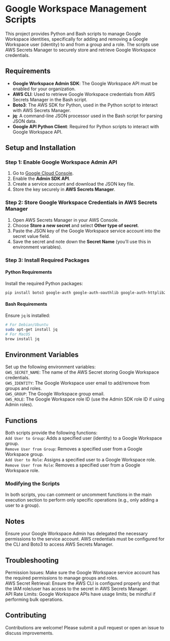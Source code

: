 # Google Workspace Management Scripts

This project provides Python and Bash scripts to manage Google Workspace identities, specifically for adding and removing a Google Workspace user (identity) to and from a group and a role. The scripts use AWS Secrets Manager to securely store and retrieve Google Workspace credentials.

## Requirements

- **Google Workspace Admin SDK**: The Google Workspace API must be enabled for your organization.
- **AWS CLI**: Used to retrieve Google Workspace credentials from AWS Secrets Manager in the Bash script.
- **Boto3**: The AWS SDK for Python, used in the Python script to interact with AWS Secrets Manager.
- **jq**: A command-line JSON processor used in the Bash script for parsing JSON data.
- **Google API Python Client**: Required for Python scripts to interact with Google Workspace API.

## Setup and Installation

### Step 1: Enable Google Workspace Admin API
1. Go to [Google Cloud Console](https://console.cloud.google.com/).
2. Enable the **Admin SDK API**.
3. Create a service account and download the JSON key file.
4. Store the key securely in **AWS Secrets Manager**.

### Step 2: Store Google Workspace Credentials in AWS Secrets Manager
1. Open AWS Secrets Manager in your AWS Console.
2. Choose **Store a new secret** and select **Other type of secret**.
3. Paste the JSON key of the Google Workspace service account into the secret value field.
4. Save the secret and note down the **Secret Name** (you’ll use this in environment variables).

### Step 3: Install Required Packages

#### Python Requirements

Install the required Python packages:
```bash
pip install boto3 google-auth google-auth-oauthlib google-auth-httplib2 google-api-python-client
```

#### Bash Requirements
Ensure `jq` is installed:  
```bash
# For Debian/Ubuntu
sudo apt-get install jq
# For MacOS
brew install jq
```

## Environment Variables

Set up the following environment variables:  
`GWS_SECRET_NAME`: The name of the AWS Secret storing Google Workspace credentials.  
`GWS_IDENTITY`: The Google Workspace user email to add/remove from groups and roles.  
`GWS_GROUP`: The Google Workspace group email.  
`GWS_ROLE`: The Google Workspace role ID (use the Admin SDK role ID if using Admin roles).  


## Functions

Both scripts provide the following functions:  
`Add User to Group`: Adds a specified user (identity) to a Google Workspace group.  
`Remove User from Group`: Removes a specified user from a Google Workspace group.  
`Add User to Role`: Assigns a specified user to a Google Workspace role.  
`Remove User from Role`: Removes a specified user from a Google Workspace role.  


### Modifying the Scripts
In both scripts, you can comment or uncomment functions in the main execution section to perform only specific operations (e.g., only adding a user to a group).


## Notes

Ensure your Google Workspace Admin has delegated the necessary permissions to the service account.
AWS credentials must be configured for the CLI and Boto3 to access AWS Secrets Manager.

## Troubleshooting

Permission Issues: Make sure the Google Workspace service account has the required permissions to manage groups and roles.  
AWS Secret Retrieval: Ensure the AWS CLI is configured properly and that the IAM role/user has access to the secret in AWS Secrets Manager.  
API Rate Limits: Google Workspace APIs have usage limits; be mindful if performing bulk operations.  

## Contributing
Contributions are welcome! Please submit a pull request or open an issue to discuss improvements.